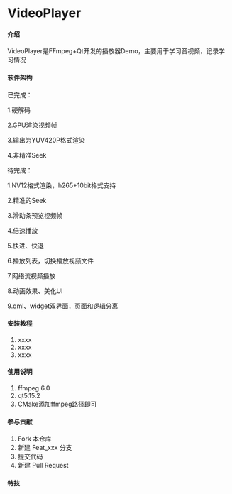 # VideoPlayer

#### 介绍
VideoPlayer是FFmpeg+Qt开发的播放器Demo，主要用于学习音视频，记录学习情况

#### 软件架构

已完成：

1.硬解码

2.GPU渲染视频帧

3.输出为YUV420P格式渲染

4.非精准Seek

待完成：

1.NV12格式渲染，h265+10bit格式支持

2.精准的Seek

3.滑动条预览视频帧

4.倍速播放

5.快进、快退

6.播放列表，切换播放视频文件

7.网络流视频播放

8.动画效果、美化UI

9.qml、widget双界面，页面和逻辑分离


#### 安装教程

1.  xxxx
2.  xxxx
3.  xxxx

#### 使用说明

1.  ffmpeg 6.0
2.  qt5.15.2
3.  CMake添加ffmpeg路径即可

#### 参与贡献

1.  Fork 本仓库
2.  新建 Feat_xxx 分支
3.  提交代码
4.  新建 Pull Request


#### 特技

